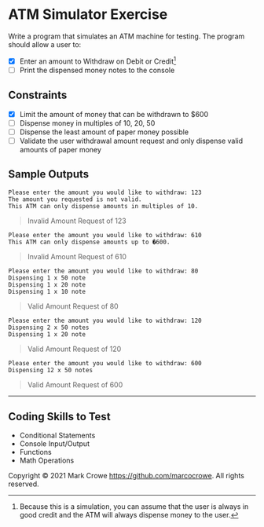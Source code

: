 ﻿# ATM Simulator Exercise

Write a program that simulates an ATM machine for testing. The program should allow a user to:

* [x] Enter an amount to Withdraw on Debit or Credit[^1]
* [ ] Print the dispensed money notes to the console

## Constraints

* [x] Limit the amount of money that can be withdrawn to $600
* [ ] Dispense money in multiples of 10, 20, 50
* [ ] Dispense the least amount of paper money possible
* [ ] Validate the user withdrawal amount request and only dispense valid amounts of paper money

## Sample Outputs

```text
Please enter the amount you would like to withdraw: 123
The amount you requested is not valid.
This ATM can only dispense amounts in multiples of 10.
```

> Invalid Amount Request of 123

```text
Please enter the amount you would like to withdraw: 610
This ATM can only dispense amounts up to �600.
```

> Invalid Amount Request of 610

```text
Please enter the amount you would like to withdraw: 80
Dispensing 1 x 50 note
Dispensing 1 x 20 note
Dispensing 1 x 10 note
```

> Valid Amount Request of 80

```text
Please enter the amount you would like to withdraw: 120
Dispensing 2 x 50 notes
Dispensing 1 x 20 note
```

> Valid Amount Request of 120

```text
Please enter the amount you would like to withdraw: 600
Dispensing 12 x 50 notes
```

> Valid Amount Request of 600

---

## Coding Skills to Test

* Conditional Statements
* Console Input/Output
* Functions
* Math Operations

Copyright &copy; 2021 Mark Crowe <https://github.com/marcocrowe>. All rights reserved.

[^1]:  Because this is a simulation, you can assume that the user is always in good credit and the ATM will always dispense money to the user.